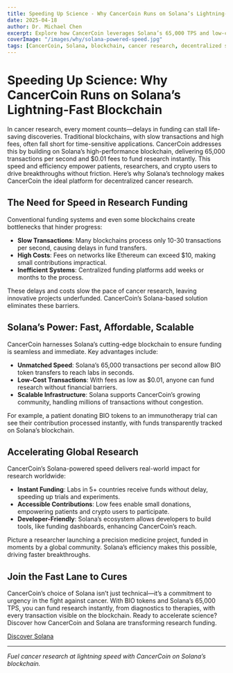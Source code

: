 ```yaml
---
title: Speeding Up Science - Why CancerCoin Runs on Solana’s Lightning-Fast Blockchain
date: 2025-04-18
author: Dr. Michael Chen
excerpt: Explore how CancerCoin leverages Solana’s 65,000 TPS and low-cost transactions to fund cancer research instantly and efficiently.
coverImage: "/images/why/solana-powered-speed.jpg"
tags: [CancerCoin, Solana, blockchain, cancer research, decentralized science]
---
```


# Speeding Up Science: Why CancerCoin Runs on Solana’s Lightning-Fast Blockchain

In cancer research, every moment counts—delays in funding can stall life-saving discoveries. Traditional blockchains, with slow transactions and high fees, often fall short for time-sensitive applications. CancerCoin addresses this by building on Solana’s high-performance blockchain, delivering 65,000 transactions per second and $0.01 fees to fund research instantly. This speed and efficiency empower patients, researchers, and crypto users to drive breakthroughs without friction. Here’s why Solana’s technology makes CancerCoin the ideal platform for decentralized cancer research.

## The Need for Speed in Research Funding

Conventional funding systems and even some blockchains create bottlenecks that hinder progress:

- **Slow Transactions**: Many blockchains process only 10-30 transactions per second, causing delays in fund transfers.
- **High Costs**: Fees on networks like Ethereum can exceed $10, making small contributions impractical.
- **Inefficient Systems**: Centralized funding platforms add weeks or months to the process.

These delays and costs slow the pace of cancer research, leaving innovative projects underfunded. CancerCoin’s Solana-based solution eliminates these barriers.

## Solana’s Power: Fast, Affordable, Scalable

CancerCoin harnesses Solana’s cutting-edge blockchain to ensure funding is seamless and immediate. Key advantages include:

- **Unmatched Speed**: Solana’s 65,000 transactions per second allow BIO token transfers to reach labs in seconds.
- **Low-Cost Transactions**: With fees as low as $0.01, anyone can fund research without financial barriers.
- **Scalable Infrastructure**: Solana supports CancerCoin’s growing community, handling millions of transactions without congestion.

For example, a patient donating BIO tokens to an immunotherapy trial can see their contribution processed instantly, with funds transparently tracked on Solana’s blockchain.

## Accelerating Global Research

CancerCoin’s Solana-powered speed delivers real-world impact for research worldwide:

- **Instant Funding**: Labs in 5+ countries receive funds without delay, speeding up trials and experiments.
- **Accessible Contributions**: Low fees enable small donations, empowering patients and crypto users to participate.
- **Developer-Friendly**: Solana’s ecosystem allows developers to build tools, like funding dashboards, enhancing CancerCoin’s reach.

Picture a researcher launching a precision medicine project, funded in moments by a global community. Solana’s efficiency makes this possible, driving faster breakthroughs.

## Join the Fast Lane to Cures

CancerCoin’s choice of Solana isn’t just technical—it’s a commitment to urgency in the fight against cancer. With BIO tokens and Solana’s 65,000 TPS, you can fund research instantly, from diagnostics to therapies, with every transaction visible on the blockchain. Ready to accelerate science? Discover how CancerCoin and Solana are transforming research funding.

[Discover Solana](/developers)

---

_Fuel cancer research at lightning speed with CancerCoin on Solana’s blockchain._

